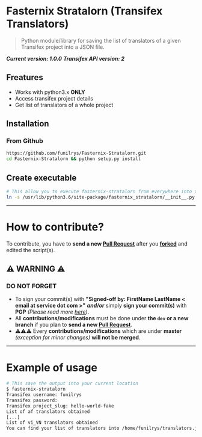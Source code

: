 # Fasternix Stratalorn (Transifex Translators)

> Python module/library for saving the list of translators of a given Transifex project into a JSON file.

_**Current version: 1.0.0**_
_**Transifex API version: 2**_

## Freatures
- Works with python3.x **ONLY**
- Access transifex project details
- Get list of translators of a whole project

## Installation

### From Github

```bash
https://github.com/funilrys/Fasternix-Stratalorn.git
cd Fasternix-Stratalorn && python setup.py install
```

## Create executable
```bash
# This allow you to execute fasternix-stratalorn from everywhere into the terminal
ln -s /usr/lib/python3.6/site-package/fasternix_stratalorn/__init__.py /usr/bin/fasternix-stratalorn
```
______
# How to contribute?

To contribute, you have to **send a new [Pull Request](https://github.com/funilrys/Fasternix-Stratalorn/compare)** after you **[forked](https://github.com/funilrys/Fasternix-Stratalorn/pulls#fork-destination-box)** and edited the script(s).

## :warning: WARNING :warning:

### DO NOT FORGET

- To sign your commit(s) with **"Signed-off by: FirstName LastName < email at service dot com >"** _**and/or**_ simply **sign your commit(s)** with **PGP** _(Please read more [here](https://github.com/blog/2144-gpg-signature-verification))_.
- All **contributions/modifications** must be done under **the `dev` or a new branch** if you plan to **send a new [Pull Request](https://github.com/funilrys/Fasternix-Stratalorn/compare)**.
-  :warning::warning::warning: Every **contributions/modifications** which are under **master** _(exception for minor changes)_ **will not be merged**.

--------------------------------------------------------------------------------

# Example of usage

```bash
# This save the output into your current location
$ fasternix-stratalorn
Transifex username: funilrys
Transifex password:
Transifex project_slug: hello-world-fake
List of af translators obtained
[...]
List of vi_VN translators obtained
You can find your list of translators into /home/funilrys/translators.json =)
```
